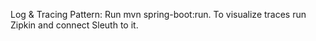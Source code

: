 Log & Tracing Pattern: Run mvn spring-boot:run. To visualize traces run Zipkin and connect Sleuth to it.
